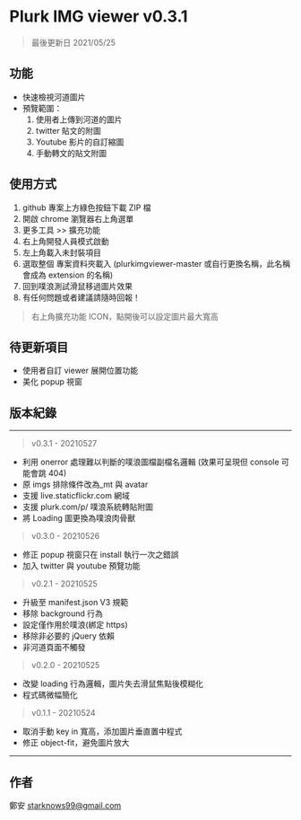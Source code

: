 # Plurk IMG viewer v0.3.1

> 最後更新日 2021/05/25

## 功能

-   快速檢視河道圖片
-   預覽範圍：
    1. 使用者上傳到河道的圖片
    2. twitter 貼文的附圖
    3. Youtube 影片的自訂縮圖
    4. 手動轉文的貼文附圖

## 使用方式

1. github 專案上方綠色按鈕下載 ZIP 檔
2. 開啟 chrome 瀏覽器右上角選單
3. 更多工具 >> 擴充功能
4. 右上角開發人員模式啟動
5. 左上角載入未封裝項目
6. 選取整個 專案資料夾載入 (plurkimgviewer-master 或自行更換名稱，此名稱會成為 extension 的名稱)
7. 回到噗浪測試滑鼠移過圖片效果
8. 有任何問題或者建議請隨時回報！

> 右上角擴充功能 ICON，點開後可以設定圖片最大寬高

## 待更新項目

-   使用者自訂 viewer 展開位置功能
-   美化 popup 視窗

## 版本紀錄

---

> v0.3.1 - 20210527

-   利用 onerror 處理難以判斷的噗浪圖檔副檔名邏輯 (效果可呈現但 console 可能會跳 404)
-   原 imgs 排除條件改為\_mt 與 avatar
-   支援 live.staticflickr.com 網域
-   支援 plurk.com/p/ 噗浪系統轉貼附圖
-   將 Loading 圖更換為噗浪肉骨獸

> v0.3.0 - 20210526

-   修正 popup 視窗只在 install 執行一次之錯誤
-   加入 twitter 與 youtube 預覽功能

> v0.2.1 - 20210525

-   升級至 manifest.json V3 規範
-   移除 background 行為
-   設定僅作用於噗浪(綁定 https)
-   移除非必要的 jQuery 依賴
-   非河道頁面不觸發

> v0.2.0 - 20210525

-   改變 loading 行為邏輯，圖片失去滑鼠焦點後模糊化
-   程式碼微幅簡化

> v0.1.1 - 20210524

-   取消手動 key in 寬高，添加圖片垂直置中程式
-   修正 object-fit，避免圖片放大

---

## 作者

鄭安
starknows99@gmail.com
